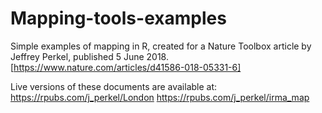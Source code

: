 # Mapping-tools-examples

Simple examples of mapping in R, created for a Nature Toolbox article by Jeffrey Perkel, published 5 June 2018. [https://www.nature.com/articles/d41586-018-05331-6]

Live versions of these documents are available at:
https://rpubs.com/j_perkel/London
https://rpubs.com/j_perkel/irma_map
